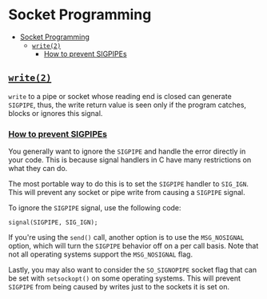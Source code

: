 # Socket Programming

- [Socket Programming](#socket-programming)
  - [`write(2)`](#write2)
    - [How to prevent SIGPIPEs](#how-to-prevent-sigpipes)

## [`write(2)`](https://man7.org/linux/man-pages/man2/write.2.html)

`write` to a pipe or socket whose reading end is closed can generate `SIGPIPE`, thus, the write return value is seen only if the program catches, blocks or ignores this signal.

### [How to prevent SIGPIPEs](https://stackoverflow.com/questions/108183/how-to-prevent-sigpipes-or-handle-them-properly)

You generally want to ignore the `SIGPIPE` and handle the error directly in your code. This is because signal handlers in C have many restrictions on what they can do.

The most portable way to do this is to set the `SIGPIPE` handler to `SIG_IGN`. This will prevent any socket or pipe write from causing a `SIGPIPE` signal.

To ignore the `SIGPIPE` signal, use the following code:

    signal(SIGPIPE, SIG_IGN);

If you're using the `send()` call, another option is to use the `MSG_NOSIGNAL` option, which will turn the `SIGPIPE` behavior off on a per call basis. Note that not all operating systems support the `MSG_NOSIGNAL` flag.

Lastly, you may also want to consider the `SO_SIGNOPIPE` socket flag that can be set with `setsockopt()` on some operating systems. This will prevent `SIGPIPE` from being caused by writes just to the sockets it is set on.
